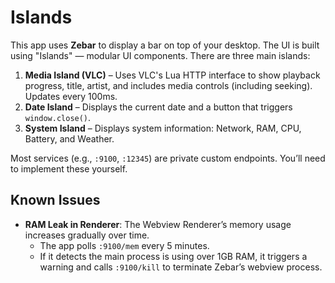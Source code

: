 # Islands

This app uses **Zebar** to display a bar on top of your desktop. The UI is built using "Islands" — modular UI components. There are three main islands:

1. **Media Island (VLC)** – Uses VLC's Lua HTTP interface to show playback progress, title, artist, and includes media controls (including seeking). Updates every 100ms.
2. **Date Island** – Displays the current date and a button that triggers `window.close()`.
3. **System Island** – Displays system information: Network, RAM, CPU, Battery, and Weather.

Most services (e.g., `:9100`, `:12345`) are private custom endpoints. You’ll need to implement these yourself.

## Known Issues

- **RAM Leak in Renderer**: The Webview Renderer’s memory usage increases gradually over time.
  - The app polls `:9100/mem` every 5 minutes.
  - If it detects the main process is using over 1GB RAM, it triggers a warning and calls `:9100/kill` to terminate Zebar’s webview process.
